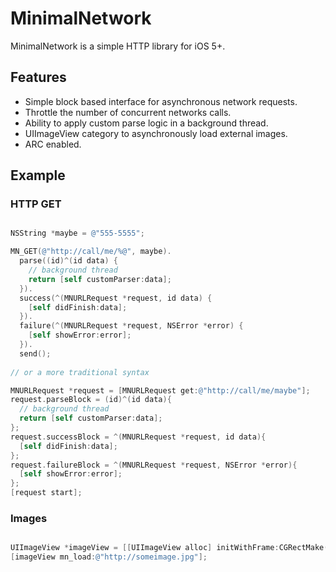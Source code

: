 # MinimalNetwork

MinimalNetwork is a simple HTTP library for iOS 5+.

## Features

* Simple block based interface for asynchronous network requests.
* Throttle the number of concurrent networks calls.
* Ability to apply custom parse logic in a background thread.
* UIImageView category to asynchronously load external images.
* ARC enabled.

## Example

### HTTP GET

``` objective-c

NSString *maybe = @"555-5555";

MN_GET(@"http://call/me/%@", maybe).
  parse((id)^(id data) {
    // background thread
    return [self customParser:data];
  }).
  success(^(MNURLRequest *request, id data) {
    [self didFinish:data];
  }).
  failure(^(MNURLRequest *request, NSError *error) {
    [self showError:error]; 
  }).
  send();
  
// or a more traditional syntax

MNURLRequest *request = [MNURLRequest get:@"http://call/me/maybe"];
request.parseBlock = (id)^(id data){
  // background thread
  return [self customParser:data];
};
request.successBlock = ^(MNURLRequest *request, id data){
  [self didFinish:data];
};
request.failureBlock = ^(MNURLRequest *request, NSError *error){
  [self showError:error]; 
};
[request start];

```

### Images

``` objective-c

UIImageView *imageView = [[UIImageView alloc] initWithFrame:CGRectMake(0.0f, 0.0f, 48.0f, 48.0f)];
[imageView mn_load:@"http://someimage.jpg"];

```